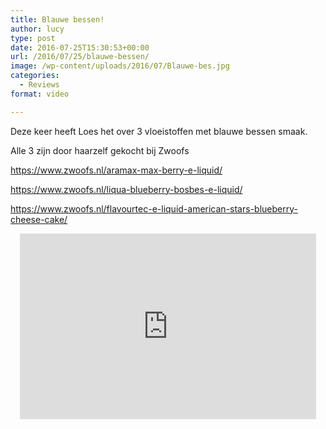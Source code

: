```yaml
---
title: Blauwe bessen!
author: lucy
type: post
date: 2016-07-25T15:30:53+00:00
url: /2016/07/25/blauwe-bessen/
image: /wp-content/uploads/2016/07/Blauwe-bes.jpg
categories:
  - Reviews
format: video

---
```

Deze keer heeft Loes het over 3 vloeistoffen met blauwe bessen smaak.
  
Alle 3 zijn door haarzelf gekocht bij Zwoofs

<a href="https://www.zwoofs.nl/aramax-max-berry-e-liquid/" target="_blank">https://www.zwoofs.nl/aramax-max-berry-e-liquid/</a>
  
<a href="https://www.zwoofs.nl/liqua-blueberry-bosbes-e-liquid/" target="_blank">https://www.zwoofs.nl/liqua-blueberry-bosbes-e-liquid/</a>
  
<a href="https://www.zwoofs.nl/flavourtec-e-liquid-american-stars-blueberry-cheese-cake/" target="_blank">https://www.zwoofs.nl/flavourtec-e-liquid-american-stars-blueberry-cheese-cake/</a>

<span class="embed-youtube" style="text-align:center; display: block;"><iframe class='youtube-player' type='text/html' width='474' height='297' src='https://www.youtube.com/embed/JmnHcYZbKk4?version=3&#038;rel=1&#038;fs=1&#038;autohide=2&#038;showsearch=0&#038;showinfo=1&#038;iv_load_policy=1&#038;wmode=transparent' allowfullscreen='true' style='border:0;'></iframe></span>